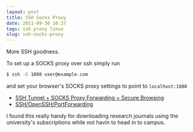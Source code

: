 ```yaml
---
layout: post
title: SSH Socks Proxy
date: 2011-09-30 16:37
tags: ssh proxy linux
slug: ssh-socks-proxy
---
```


More SSH goodness.

To set up a SOCKS proxy over ssh simply run 
```bash
$ ssh -D 1080 user@example.com
``` 

and set your browser's SOCKS proxy settings to point to ```localhost:1080```

* [SSH Tunnel + SOCKS Proxy Forwarding = Secure Browsing](http://embraceubuntu.com/2006/12/08/ssh-tunnel-socks-proxy-forwarding-secure-browsing/)
* [SSH/OpenSSH/PortForwarding](https://help.ubuntu.com/community/SSH/OpenSSH/PortForwarding)

I found this really handy for downloading research journals using the university's subscriptions while not havin to head in to campus. 
